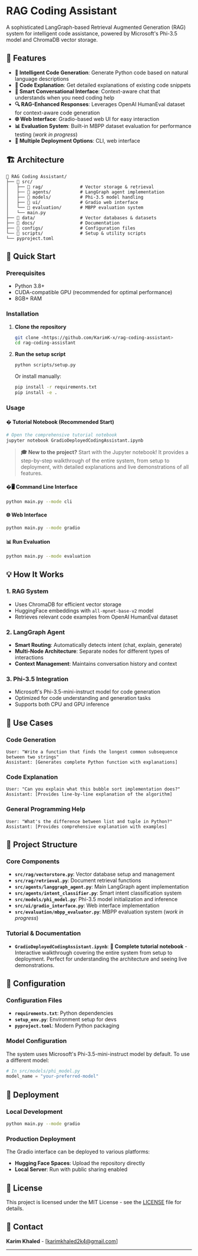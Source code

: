 # RAG Coding Assistant

A sophisticated LangGraph-based Retrieval Augmented Generation (RAG) system for intelligent code assistance, powered by Microsoft's Phi-3.5 model and ChromaDB vector storage.

## 🌟 Features

- **🧠 Intelligent Code Generation**: Generate Python code based on natural language descriptions
- **📖 Code Explanation**: Get detailed explanations of existing code snippets
- **💬 Smart Conversational Interface**: Context-aware chat that understands when you need coding help
- **🔍 RAG-Enhanced Responses**: Leverages OpenAI HumanEval dataset for context-aware code generation
- **🌐 Web Interface**: Gradio-based web UI for easy interaction
- **📊 Evaluation System**: Built-in MBPP dataset evaluation for performance testing (*work in progress*)
- **🚀 Multiple Deployment Options**: CLI, web interface

## 🏗️ Architecture

```
📁 RAG Coding Assistant/
├── 📁 src/
│   ├── 📁 rag/              # Vector storage & retrieval
│   ├── 📁 agents/           # LangGraph agent implementation
│   ├── 📁 models/           # Phi-3.5 model handling
│   ├── 📁 ui/               # Gradio web interface
│   └── 📁 evaluation/       # MBPP evaluation system
│   └── main.py
├── 📁 data/                 # Vector databases & datasets
├── 📁 docs/                 # Documentation
├── 📁 configs/              # Configuration files
└── 📁 scripts/              # Setup & utility scripts
└── pyproject.toml
```

## 🚀 Quick Start

### Prerequisites

- Python 3.8+
- CUDA-compatible GPU (recommended for optimal performance)
- 8GB+ RAM

### Installation

1. **Clone the repository**
   ```bash
   git clone <https://github.com/KarimK-x/rag-coding-assistant>
   cd rag-coding-assistant
   ```

2. **Run the setup script**
   ```bash
   python scripts/setup.py
   ```

   Or install manually:
   ```bash
   pip install -r requirements.txt
   pip install -e .
   ```

### Usage

#### � Tutorial Notebook (Recommended Start)
```bash
# Open the comprehensive tutorial notebook
jupyter notebook GradioDeployedCodingAssistant.ipynb
```
> **🎓 New to the project?** Start with the Jupyter notebook! It provides a step-by-step walkthrough of the entire system, from setup to deployment, with detailed explanations and live demonstrations of all features.

#### �🖥️ Command Line Interface
```bash
python main.py --mode cli
```

#### 🌐 Web Interface
```bash
python main.py --mode gradio
```

#### 📊 Run Evaluation
```bash
python main.py --mode evaluation
```

## 💡 How It Works

### 1. **RAG System**
- Uses ChromaDB for efficient vector storage
- HuggingFace embeddings with `all-mpnet-base-v2` model
- Retrieves relevant code examples from OpenAI HumanEval dataset

### 2. **LangGraph Agent**
- **Smart Routing**: Automatically detects intent (chat, explain, generate)
- **Multi-Node Architecture**: Separate nodes for different types of interactions
- **Context Management**: Maintains conversation history and context

### 3. **Phi-3.5 Integration**
- Microsoft's Phi-3.5-mini-instruct model for code generation
- Optimized for code understanding and generation tasks
- Supports both CPU and GPU inference

## 🎯 Use Cases

### Code Generation
```
User: "Write a function that finds the longest common subsequence between two strings"
Assistant: [Generates complete Python function with explanations]
```

### Code Explanation
```
User: "Can you explain what this bubble sort implementation does?"
Assistant: [Provides line-by-line explanation of the algorithm]
```

### General Programming Help
```
User: "What's the difference between list and tuple in Python?"
Assistant: [Provides comprehensive explanation with examples]
```

## 📁 Project Structure

### Core Components

- **`src/rag/vectorstore.py`**: Vector database setup and management
- **`src/rag/retrieval.py`**: Document retrieval functions
- **`src/agents/langgraph_agent.py`**: Main LangGraph agent implementation
- **`src/agents/intent_classifier.py`**: Smart intent classification system
- **`src/models/phi_model.py`**: Phi-3.5 model initialization and inference
- **`src/ui/gradio_interface.py`**: Web interface implementation
- **`src/evaluation/mbpp_evaluator.py`**: MBPP evaluation system (*work in progress*)

### Tutorial & Documentation

- **`GradioDeployedCodingAssistant.ipynb`**: **📓 Complete tutorial notebook** - Interactive walkthrough covering the entire system from setup to deployment. Perfect for understanding the architecture and seeing live demonstrations.

## 🔧 Configuration

### Configuration Files

- **`requirements.txt`**: Python dependencies
- **`setup_env.py`**: Environment setup for devs
- **`pyproject.toml`**: Modern Python packaging

### Model Configuration
The system uses Microsoft's Phi-3.5-mini-instruct model by default. To use a different model:

```python
# In src/models/phi_model.py
model_name = "your-preferred-model"
```
## 🚀 Deployment

### Local Development
```bash
python main.py --mode gradio
```

### Production Deployment
The Gradio interface can be deployed to various platforms:

- **Hugging Face Spaces**: Upload the repository directly
- **Local Server**: Run with public sharing enabled


## 📝 License

This project is licensed under the MIT License - see the [LICENSE](LICENSE) file for details.


## 📧 Contact

**Karim Khaled** - [karimkhaled2k4@gmail.com]

---
